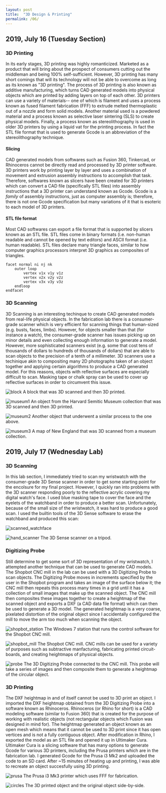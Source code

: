 ```yaml
---
layout: post
title:  "3D Design & Printing"
permalink: /06/
---
```


## 2019, July 16 (Tuesday Section)

### 3D Printing
In its early stages, 3D printing was highly romanticized. Marketed as a product that will bring about the prospect of consumers cutting out the middleman and being 100% self-sufficient. However, 3D printing has many short comings that will its technology will not be able to overcome as long as its known as "3D printing". The process of 3D printing is also known as additive manufacturing, which turns CAD generated models into physical objects which are printed by adding layers on top of each other. 3D printers can use a variety of materials-- one of which is filament and uses a process known as fused filament fabrication (FFF) to extrude melted thermoplastic out of a nozzle and form solid models. Another material used is a powdered material and a process known as selective laser sintering (SLS) to create physical models. Finally, a process known as stereolithography is used in older 3D printers by using a liquid vat for the printing process. In fact the STL file format that is used to generate Gcode is an abbreviation of the stereolithography technique.

#### Slicing
CAD generated models from softwares such as Fusion 360, Tinkercad, or Rhinoceros cannot be directly read and processed by 3D printer software. 3D printers work by printing layer by layer and uses a combination of movement and extrusion assembly instructions to accomplish that task. Therefore, softwares known as slicers have been created for 3D printers which can convert a CAD file (specifically STL files) into assembly instructions that a 3D printer can understand known as Gcode. Gcode is a *family* of assembly instructions, just as computer assembly is; therefore, there is not one Gcode specification but many variations of it that is esoteric to each model of 3D printers.

#### STL file format
Most CAD softwares can export a file format that is supported by slicers known as an STL file. STL files come in binary formats (i.e. non-human readable and cannot be opened by text editors) and ASCII format (i.e. human readable). STL files declare many triangle faces, similar to how computer graphics processors interpret 3D graphics as composites of triangles.

```
facet normal ni nj nk
    outer loop
        vertex v1x v1y v1z
        vertex v2x v2y v2z
        vertex v3x v3y v3z
    endloop
endfacet
```

### 3D Scanning
3D Scanning is an interesting techinque to create CAD generated models from real-life physical objects. In the fabrication lab there is a consumer-grade scanner which is very efficient for scanning things that human-sized (e.g. busts, faces, limbs). However, for objects smaller than that (for instance a watch), the consumer-grade scanner has issues picking up on minor details and even collecting enough information to generate a model. However, more sophisticated scanners exist (e.g. some that cost tens of thousands of dollars to hundreds of thousands of dollars) that are able to scan objects to the precision of a tenth of a millimeter. 3D scanners use a techinique akin to compositing many 2D photographs taken of an object together and applying certain algorithms to produce a CAD generated model. For this reasons, objects with reflective surfaces are especially difficult to scan. Masking tape or chalk spray can be used to cover up reflective surfaces in order to circumvent this issue.

![block](./block.jpg)
A block that was 3D scanned and then 3D printed.

![museum1](./museum1.jpg)
An object from the Harvard Semitic Museum collection that was 3D scanned and then 3D printed.

![museum2](./museum2.jpg)
Another object that underwent a similar process to the one above.

![museum3](./museum3.jpg)
A map of New England that was 3D scanned from a museum collection.

## 2019, July 17 (Wednesday Lab)

### 3D Scanning
In this lab section, I immediately tried to scan my wristwatch with the consumer-grade 3D Sense scanner in order to get some starting point for the encolsure for my final project. However, I quickly ran into problems with the 3D scanner responding poorly to the reflective acrylic covering my digital watch's face. I used blue masking tape to cover the face and the eyelets of the watchband in order to produce a better scan. Unfortunately, because of the small size of the wristwatch, it was hard to produce a good scan. I used the builtin tools of the 3D Sense software to erase the watchband and produced this scan:

![scanned_watchface](./scanned_watchface.jpg)

![hand_scanner](./hand_scanner.jpg)
The 3D Sense scanner on a tripod.

### Digitizing Probe
Still determine to get some sort of 3D representation of my wristwatch, I attempted another technique that can be used to generate CAD models. The Shopbot CNC mill in the lab can be used with a 3D Digitizing Probe to scan objects. The Digitizing Probe moves in increments specified by the user in the Shopbot program and takes an image of the surface below it; the CNC mill then repeats this process many times in a grid until it has a collection of small images that make up the scanned object. The CNC mill then composites these images together to create a heightmap of the scanned object and exports a DXF (a CAD data file format) which can then be used to generate a 3D model. The generated heightmap is a very coarse, pixelated distortion of the original object since I accidentally configured the mill to move the arm too much when scanning the object.

![shopbot_station](./shopbot_station.jpg)
The Windows 7 station that runs the control software for the Shopbot CNC mill.

![shopbot_mill](./shopbot_mill.jpg)
The Shopbot CNC mill. CNC mills can be used for a variety of purposes such as subtractive manfacturing, fabricating printed circuit-boards, and creating heightmaps of physical objects.

![probe](./probe.jpg)
The 3D Digitizing Probe connected to the CNC mill. This probe will take a series of images and then composite them to generate a heightmap of the circular object.

### 3D Printing
The DXF heightmap in and of itself cannot be used to 3D print an object. I imported the DXF heightmap obtained from the 3D Digitizing Probe into a software known as Rhinoceros. Rhinoceros (or Rhino for short) is a CAD modeling software (similar to Fusion 360) that is created for the purpose of working with realistic objects (not rectangular objects which Fusion was designed in mind for). The heightmap generated an object known as an open mesh which means that it cannot be used to 3D print since it has open vertices and is not a fully contiguous object. After modification in Rhino, I exported the model as an STL file and opened it up in Ultimaker Cura. Ultimaker Cura is a slicing software that has many options to generate Gcode for various 3D printers, including the Prusa printers which are in the fabrication lab. I generated Gcode for the Prusa i3 Mk2 and uploaded the code to an SD card. After ~15 minutes of heating up and printing, I was able to recreate an object succesfully using 3D printing.

![prusa](./prusa.jpg)
The Prusa i3 Mk3 printer which uses FFF for fabrication.

![circles](./circles.jpg)
The 3D printed object and the original object side-by-side.